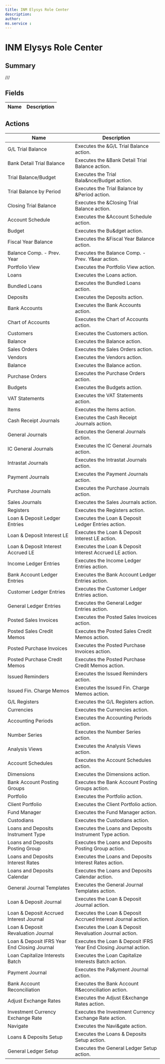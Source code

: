 ```yaml
---
title: INM Elysys Role Center
description: 
author: 
ms.service : 
---
```


# INM Elysys Role Center

## Summary

///

## Fields
<!-- You need to leave a space betwenn | your text and | -->

| Name | Description |
| ---- | ---- |

## Actions

| Name | Description |
| ---- | ---- |
| G/L Trial Balance | Executes the &G/L Trial Balance action. |
| Bank Detail Trial Balance | Executes the &Bank Detail Trial Balance action. |
| Trial Balance/Budget | Executes the Trial Bala&nce/Budget action. |
| Trial Balance by Period | Executes the Trial Balance by &Period action. |
| Closing Trial Balance | Executes the &Closing Trial Balance action. |
| Account Schedule | Executes the &Account Schedule action. |
| Budget | Executes the Bu&dget action. |
| Fiscal Year Balance | Executes the &Fiscal Year Balance action. |
| Balance Comp. - Prev. Year | Executes the Balance Comp. - Prev. Y&ear action. |
| Portfolio View | Executes the Portfolio View action. |
| Loans | Executes the Loans action. |
| Bundled Loans | Executes the Bundled Loans action. |
| Deposits | Executes the Deposits action. |
| Bank Accounts | Executes the Bank Accounts action. |
| Chart of Accounts | Executes the Chart of Accounts action. |
| Customers | Executes the Customers action. |
| Balance | Executes the Balance action. |
| Sales Orders | Executes the Sales Orders action. |
| Vendors | Executes the Vendors action. |
| Balance | Executes the Balance action. |
| Purchase Orders | Executes the Purchase Orders action. |
| Budgets | Executes the Budgets action. |
| VAT Statements | Executes the VAT Statements action. |
| Items | Executes the Items action. |
| Cash Receipt Journals | Executes the Cash Receipt Journals action. |
| General Journals | Executes the General Journals action. |
| IC General Journals | Executes the IC General Journals action. |
| Intrastat Journals | Executes the Intrastat Journals action. |
| Payment Journals | Executes the Payment Journals action. |
| Purchase Journals | Executes the Purchase Journals action. |
| Sales Journals | Executes the Sales Journals action. |
| Registers | Executes the Registers action. |
| Loan & Deposit Ledger Entries | Executes the Loan & Deposit Ledger Entries action. |
| Loan & Deposit Interest LE | Executes the Loan & Deposit Interest LE action. |
| Loan & Deposit Interest Accrued LE | Executes the Loan & Deposit Interest Accrued LE action. |
| Income Ledger Entries | Executes the Income Ledger Entries action. |
| Bank Account Ledger Entries | Executes the Bank Account Ledger Entries action. |
| Customer Ledger Entries | Executes the Customer Ledger Entries action. |
| General Ledger Entries | Executes the General Ledger Entries action. |
| Posted Sales Invoices | Executes the Posted Sales Invoices action. |
| Posted Sales Credit Memos | Executes the Posted Sales Credit Memos action. |
| Posted Purchase Invoices | Executes the Posted Purchase Invoices action. |
| Posted Purchase Credit Memos | Executes the Posted Purchase Credit Memos action. |
| Issued Reminders | Executes the Issued Reminders action. |
| Issued Fin. Charge Memos | Executes the Issued Fin. Charge Memos action. |
| G/L Registers | Executes the G/L Registers action. |
| Currencies | Executes the Currencies action. |
| Accounting Periods | Executes the Accounting Periods action. |
| Number Series | Executes the Number Series action. |
| Analysis Views | Executes the Analysis Views action. |
| Account Schedules | Executes the Account Schedules action. |
| Dimensions | Executes the Dimensions action. |
| Bank Account Posting Groups | Executes the Bank Account Posting Groups action. |
| Portfolio | Executes the Portfolio action. |
| Client Portfolio | Executes the Client Portfolio action. |
| Fund Manager | Executes the Fund Manager action. |
| Custodians | Executes the Custodians action. |
| Loans and Deposits Instrument Type | Executes the Loans and Deposits Instrument Type action. |
| Loans and Deposits Posting Group | Executes the Loans and Deposits Posting Group action. |
| Loans and Deposits Interest Rates | Executes the Loans and Deposits Interest Rates action. |
| Loans and Deposits Calendar | Executes the Loans and Deposits Calendar action. |
| General Journal Templates | Executes the General Journal Templates action. |
| Loan & Deposit Journal | Executes the Loan & Deposit Journal action. |
| Loan & Deposit Accrued Interest Journal | Executes the Loan & Deposit Accrued Interest Journal action. |
| Loan & Deposit Revaluation Journal | Executes the Loan & Deposit Revaluation Journal action. |
| Loan & Deposit IFRS Year End Closing Journal | Executes the Loan & Deposit IFRS Year End Closing Journal action. |
| Loan Capitalize Interests Batch | Executes the Loan Capitalize Interests Batch action. |
| Payment Journal | Executes the Pa&yment Journal action. |
| Bank Account Reconciliation | Executes the Bank Account R&econciliation action. |
| Adjust Exchange Rates | Executes the Adjust E&xchange Rates action. |
| Investment Currency Exchange Rate | Executes the Investment Currency Exchange Rate action. |
| Navigate | Executes the Navi&gate action. |
| Loans & Deposits Setup | Executes the Loans & Deposits Setup action. |
| General Ledger Setup | Executes the General Ledger Setup action. |
